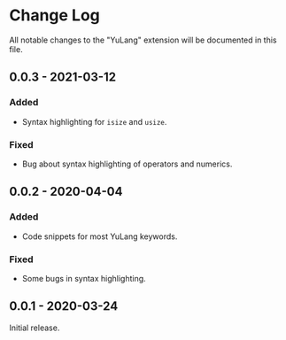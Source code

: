 # Change Log

All notable changes to the "YuLang" extension will be documented in this file.

## 0.0.3 - 2021-03-12

### Added

* Syntax highlighting for `isize` and `usize`.

### Fixed

* Bug about syntax highlighting of operators and numerics.

## 0.0.2 - 2020-04-04

### Added

* Code snippets for most YuLang keywords.

### Fixed

* Some bugs in syntax highlighting.

## 0.0.1 - 2020-03-24

Initial release.
